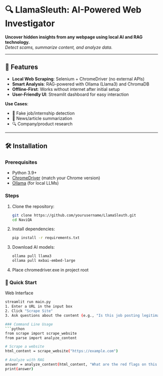 # 🔍 LlamaSleuth: AI-Powered Web Investigator

**Uncover hidden insights from any webpage using local AI and RAG technology.**  
*Detect scams, summarize content, and analyze data.*

---

## 🌟 Features
- **Local Web Scraping**: Selenium + ChromeDriver (no external APIs)
- **Smart Analysis**: RAG-powered with Ollama (Llama3) and ChromaDB
- **Offline-First**: Works without internet after initial setup
- **User-Friendly UI**: Streamlit dashboard for easy interaction

**Use Cases**:
- 🚨 Fake job/internship detection
- 📰 News/article summarization
- 🔍 Company/product research

---

## 🛠️ Installation

### Prerequisites
- Python 3.9+
- [ChromeDriver](https://chromedriver.chromium.org/downloads) (match your Chrome version)
- [Ollama](https://ollama.ai) (for local LLMs)

### Steps
1. Clone the repository:
   ```bash
   git clone https://github.com/yourusername/LlamaSleuth.git
   cd NaviQA
2. Install dependencies:
   ```bash
   pip install -r requirements.txt
3. Download AI models:
   ```bash
   ollama pull llama3
   ollama pull mxbai-embed-large
4. Place chromedriver.exe in project root

### 🚀 Quick Start
Web Interface
   ```bash
   streamlit run main.py
1. Enter a URL in the input box
2. Click "Scrape Site"
3. Ask questions about the content (e.g., "Is this job posting legitimate?")

### Command Line Usage
   ```python
from scrape import scrape_website
from parse import analyze_content

# Scrape a website
html_content = scrape_website("https://example.com")

# Analyze with RAG
answer = analyze_content(html_content, "What are the red flags on this page?")
print(answer)
